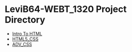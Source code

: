 # LeviB64-WEBT_1320 Project Directory
<ul>
    <li><a href="Intro_To_HTML/index.html">Intro To HTML</a></li>
    <li><a href="HTML5_CSS/index.html">HTML5_CSS</a></li>
    <li><a href="ADV_CSS/index.html">ADV_CSS</a></li>
</ul>
